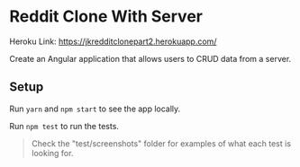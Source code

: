 # Reddit Clone With Server

Heroku Link: https://jkredditclonepart2.herokuapp.com/

Create an Angular application that allows users to CRUD data from a server.

## Setup

Run `yarn` and `npm start` to see the app locally.

Run `npm test` to run the tests.

> Check the "test/screenshots" folder for examples of what each test is looking for.
